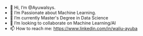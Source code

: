- 👋 Hi, I’m @Ayuwalsys.
- 👀 I’m Passionate about Machine Learning.
- 🌱 I’m currently Master's Degree in Data Science
- 💞️ I’m looking to collaborate on Machine Learning/AI
- 📫 How to reach me: https://www.linkedin.com/in/waliu-ayuba
                       

<!---
Ayuwalsys/Ayuwalsys is a ✨ special ✨ repository because its `README.md` (this file) appears on your GitHub profile.
You can click the Preview link to take a look at your changes.
--->
